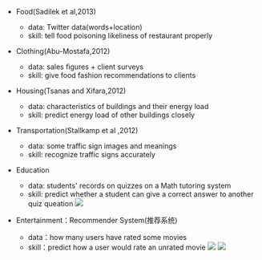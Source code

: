 * Food\(Sadilek et al,2013\)

  * data: Twitter data\(words+location\)
  * skill: tell food poisoning likeliness of restaurant properly

* Clothing\(Abu-Mostafa,2012\)

  * data: sales figures + client surveys
  * skill: give food fashion recommendations to clients

* Housing\(Tsanas and Xifara,2012\)

  * data: characteristics of buildings and their energy load
  * skill: predict energy load of other buildings closely

* Transportation\(Stallkamp et al ,2012\)

  * data: some traffic sign images and meanings
  * skill: recognize traffic signs accurately

* Education

  * data: students' records on quizzes on a Math tutoring system
  * skill: predict whether a student can give a correct answer to another quiz queation
    ![](/assets/图1.PNG)

* Entertainment：Recommender System\(推荐系统\)
  * data：how many users have rated some movies
  * skill：predict how a user would rate an unrated movie
    ![](/assets/图2.PNG)
    ![](/assets/图3.PNG)
